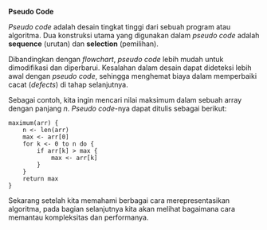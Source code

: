 **Pseudo Code**  

*Pseudo code* adalah desain tingkat tinggi dari sebuah program atau algoritma. Dua konstruksi utama yang digunakan dalam *pseudo code* adalah **sequence** (urutan) dan **selection** (pemilihan).  

Dibandingkan dengan *flowchart*, *pseudo code* lebih mudah untuk dimodifikasi dan diperbarui. Kesalahan dalam desain dapat dideteksi lebih awal dengan *pseudo code*, sehingga menghemat biaya dalam memperbaiki cacat (*defects*) di tahap selanjutnya.  

Sebagai contoh, kita ingin mencari nilai maksimum dalam sebuah array dengan panjang *n*. *Pseudo code*-nya dapat ditulis sebagai berikut:  

```plaintext
maximum(arr) {
    n <- len(arr)
    max <- arr[0]
    for k <- 0 to n do {
        if arr[k] > max {
            max <- arr[k]
        }
    }
    return max
}
```  

Sekarang setelah kita memahami berbagai cara merepresentasikan algoritma, pada bagian selanjutnya kita akan melihat bagaimana cara memantau kompleksitas dan performanya.

